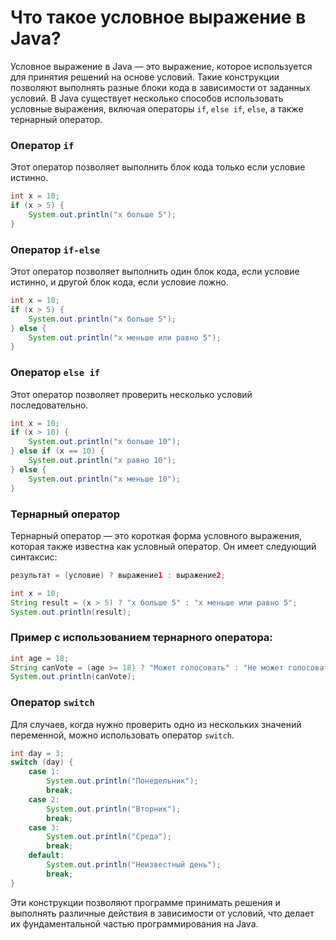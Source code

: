 # Что такое условное выражение в Java?

Условное выражение в Java — это выражение, которое используется для принятия решений на основе условий. Такие конструкции позволяют выполнять разные блоки кода в зависимости от заданных условий. В Java существует несколько способов использовать условные выражения, включая операторы `if`, `else if`, `else`, а также тернарный оператор.

### Оператор `if`

Этот оператор позволяет выполнить блок кода только если условие истинно.

```java
int x = 10;
if (x > 5) {
    System.out.println("x больше 5");
}
```

### Оператор `if-else`

Этот оператор позволяет выполнить один блок кода, если условие истинно, и другой блок кода, если условие ложно.

```java
int x = 10;
if (x > 5) {
    System.out.println("x больше 5");
} else {
    System.out.println("x меньше или равно 5");
}
```

### Оператор `else if`

Этот оператор позволяет проверить несколько условий последовательно.

```java
int x = 10;
if (x > 10) {
    System.out.println("x больше 10");
} else if (x == 10) {
    System.out.println("x равно 10");
} else {
    System.out.println("x меньше 10");
}
```

### Тернарный оператор

Тернарный оператор — это короткая форма условного выражения, которая также известна как условный оператор. Он имеет следующий синтаксис:

```java
результат = (условие) ? выражение1 : выражение2;
```

```java
int x = 10;
String result = (x > 5) ? "x больше 5" : "x меньше или равно 5";
System.out.println(result);
```

### Пример с использованием тернарного оператора:

```java
int age = 18;
String canVote = (age >= 18) ? "Может голосовать" : "Не может голосовать";
System.out.println(canVote);
```

### Оператор `switch`

Для случаев, когда нужно проверить одно из нескольких значений переменной, можно использовать оператор `switch`.

```java
int day = 3;
switch (day) {
    case 1:
        System.out.println("Понедельник");
        break;
    case 2:
        System.out.println("Вторник");
        break;
    case 3:
        System.out.println("Среда");
        break;
    default:
        System.out.println("Неизвестный день");
        break;
}
```

Эти конструкции позволяют программе принимать решения и выполнять различные действия в зависимости от условий, что делает их фундаментальной частью программирования на Java.